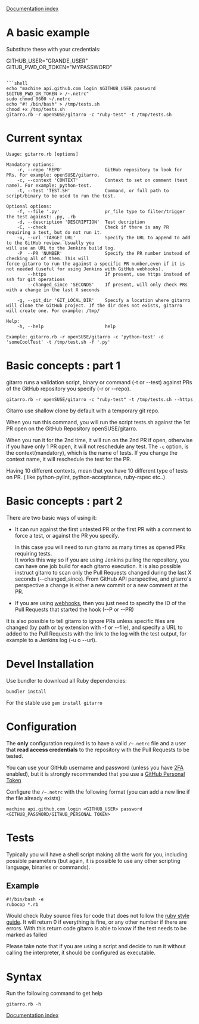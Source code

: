 [Documentation index](../README.md#documentation)

# A basic example

Substitute these with your credentials:

GITHUB_USER="GRANDE_USER"
GITUB_PWD_OR_TOKEN="MYPASSWORD"
```

```shell
echo "machine api.github.com login $GITHUB_USER password $GITUB_PWD_OR_TOKEN > /~.netrc"
sudo chmod 0600 ~/.netrc
echo "#! /bin/bash" > /tmp/tests.sh
chmod +x /tmp/tests.sh
gitarro.rb -r openSUSE/gitarro -c "ruby-test" -t /tmp/tests.sh
```

# Current syntax

```shell
Usage: gitarro.rb [options]

Mandatory options:
    -r, --repo 'REPO'                GitHub repository to look for PRs. For example: openSUSE/gitarro.
    -c, --context 'CONTEXT'          Context to set on comment (test name). For example: python-test.
    -t, --test 'TEST.SH'             Command, or full path to script/binary to be used to run the test.

Optional options:
    -f, --file '.py'                 pr_file type to filter/trigger the test against: .py, .rb
    -d, --description 'DESCRIPTION'  Test decription
    -C, --check                      Check if there is any PR requiring a test, but do not run it.
    -u, --url 'TARGET_URL'           Specify the URL to append to add to the GitHub review. Usually you                                   will use an URL to the Jenkins build log.
    -P  --PR 'NUMBER'                Specify the PR number instead of checking all of them. This will                                     force gitarro to run the against a specific PR number,even if it is                                  not needed (useful for using Jenkins with GitHub webhooks).
        --https                      If present, use https instead of ssh for git operations
        --changed_since 'SECONDS'    If present, will only check PRs with a change in the last X seconds

    -g, --git_dir 'GIT_LOCAL_DIR'    Specify a location where gitarro will clone the GitHub project. If the dir does not exists, gitarro will create one. For example: /tmp/

Help:
    -h, --help                       help

Example: gitarro.rb -r openSUSE/gitarro -c 'python-test' -d 'someCoolTest' -t /tmp/test.sh -f '.py'
```

# Basic concepts : part 1

gitarro runs a validation script, binary or command (-t or --test) against PRs of the GitHub repository you specify (-r or --repo).

```shell
gitarro.rb -r openSUSE/gitarro -c "ruby-test" -t /tmp/tests.sh --https
```
Gitarro use shallow clone by default with a temporary git repo.

When you run this command, you will run the script tests.sh against the 1st PR open on the GitHub Repository openSUSE/gitarro.

When you run it for the 2nd time, it will run on the 2nd PR if open, otherwise if you have only 1 PR open, it will not reschedule any test. The `-c` option, is the context(mandatory), which is the name of tests.
If you change the context name, it will reschedule the test for the PR.

Having 10 different contexts, mean that you have 10 different type of tests on PR. ( like python-pylint, python-acceptance, ruby-rspec etc..)

# Basic concepts : part 2

There are two basic ways of using it:

- It can run against the first untested PR or the first PR with a comment to force a test, or against the PR you specify.

  In this case you will need to run gitarro as many times as opened PRs requiring tests.  
  It works this way so if you are using Jenkins pulling the repository, you can have one job build for each gitarro execution.
  It is also possible instruct gitarro to scan only the Pull Requests changed during the last X seconds (--changed_since). From GitHub API perspective, and gitarro's perspective a change is either a new commit or a new comment at the PR.

- If you are using [webhooks](https://developer.github.com/webhooks/), then you just need to specify the ID of the Pull Requests that started the hook (--P or --PR)

It is also possible to tell gitarro to ignore PRs unless specific files are changed (by path or by extension with -f or --file), and specify a URL to added to the Pull Requests with the link to the log with the test output, for example to a Jenkins log (-u o --url).

# Devel Installation

Use bundler to download all Ruby dependencies:

```shell
bundler install
```

For the stable use `gem install gitarro`

# Configuration

The **only** configuration required is to have a valid `/~.netrc` file and a user that **read access credentials** to the repository with the Pull Requests to be tested.

You can use your GitHub username and password (unless you have [2FA](https://help.github.com/articles/about-two-factor-authentication/) enabled), but it is strongly recommended that you use a [GitHub Personal Token](https://help.github.com/articles/creating-a-personal-access-token-for-the-command-line/)

Configure the `/~.netrc` with the following format (you can add a new line if the file already exists):

`machine api.github.com login <GITHUB_USER> password <GITHUB_PASSWORD/GITHUB_PERSONAL TOKEN>`

# Tests

Typically you will have a shell script making all the work for you, including possible parameters (but again, it is possible to use any other scripting language, binaries or commands).

## Example

```shell
#!/bin/bash -e
rubocop *.rb
```

Would check Ruby source files for code that does not follow the [ruby style guide](https://github.com/bbatsov/ruby-style-guide). It will return 0 if everything is fine, or any other number if there are errors. With this return code gitarro is able to know if the test needs to be marked as failed

Please take note that if you are using a script and decide to run it without calling the interpreter, it should be configured as executable.

# Syntax

Run the following command to get help

```shell
gitarro.rb -h
```

[Documentation index](../README.md#documentation)
